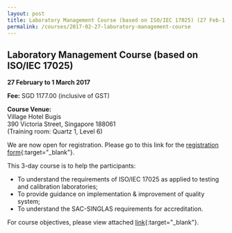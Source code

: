 ```yaml
---
layout: post
title: Laboratory Management Course (based on ISO/IEC 17025) (27 Feb-1 March 2017)
permalink: /courses/2017-02-27-laboratory-management-course
---
```

## Laboratory Management Course (based on ISO/IEC 17025)
**27 February to 1 March 2017**

**Fee:** SGD 1177.00 (inclusive of GST) 
 
**Course Venue:**  
Village Hotel Bugis  
390 Victoria Street, Singapore 188061  
(Training room: Quartz 1, Level 6)
 
We are now open for registration. Please go to this link for the [registration form](/files/registration-forms/Registration-form-(LM-and-IA)-Feb-to-Mar-2017.docx){:target="_blank"}.
 
This 3-day course is to help the participants:
* To understand the requirements of ISO/IEC 17025 as applied to testing and
calibration laboratories;
* To provide guidance on implementation & improvement of quality system;
* To understand the SAC-SINGLAS requirements for accreditation.
 
For course objectives, please view attached [link](/files/training/Lab-Management-Course.pdf){:target="_blank"}.
